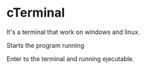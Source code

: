 # cTerminal
It's a terminal that work on windows and linux.

Starts the program running

Enter to the terminal and running ejecutable.
